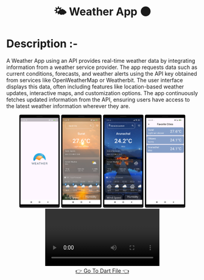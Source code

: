 <h1 align="center">🌤️ Weather App 🌑 </h1>
<div>
  <h1 align="left">
    Description :-
  </h1>
  <p>
         A Weather App using an API provides real-time weather data by integrating information from a weather service provider. The app requests data such as current conditions, forecasts, and weather alerts using the API key obtained from services like OpenWeatherMap or Weatherbit. The user interface displays this data, often including features like location-based weather updates, interactive maps, and customization options. The app continuously fetches updated information from the API, ensuring users have access to the latest weather information wherever they are.
  </p>
</div>
<div align="center">
  <img src="https://github.com/harshdusane2103/sky_skipper_app/blob/master/page1.png" width=21%,height=35%,>
   <img src="https://github.com/harshdusane2103/sky_skipper_app/blob/master/page2.png" width=21%,height=35%,>
   <img src="https://github.com/harshdusane2103/sky_skipper_app/blob/master/page5.png" width=21%,height=35%,>
   <img src="https://github.com/harshdusane2103/sky_skipper_app/blob/master/page4.png" width=21%,height=35%,>
</div>

<div align="center">


  <video src="https://github.com/user-attachments/assets/17f350c6-b311-4691-ba22-d5f1ba714eeb">




</div>








<div align = "center">
<a  href="https://github.com/harshdusane2103/sky_skipper_app/tree/master/lib">👉 Go To Dart File 👈</a>
</div>





